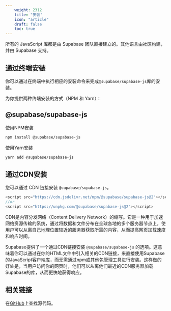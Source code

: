 ```yaml
---
    weight: 2312
    title: "安装"
    icon: "article"
    draft: false
    toc: true
---
```





所有的 JavaScript 库都是由 Supabase 团队直接建立的。其他语言由社区构建，并由 Supabase 支持。


## 通过终端安装

你可以通过在终端中执行相应的安装命令来完成`@supabase/supabase-js`库的安装。

为你提供两种终端安装的方式（NPM 和 Yarn）：



## @supabase/supabase-js

使用NPM安装

```bash
npm install @supabase/supabase-js
```

使用Yarn安装

```bash
yarn add @supabase/supabase-js
```

## 通过CDN安装

您可以通过 CDN 链接安装 `@supabase/supabase-js`。


```javascript
<script src="https://cdn.jsdelivr.net/npm/@supabase/supabase-js@2"></script>
//or
<script src="https://unpkg.com/@supabase/supabase-js@2"></script>
```


CDN是内容分发网络（Content Delivery Network）的缩写。它是一种用于加速网络资源传输的系统，通过将数据和文件分布在全球各地的多个服务器节点上，使用户可以从离自己地理位置较近的服务器获取所需的内容，从而提高网页加载速度和响应时间。

Supabase提供了一个通过CDN链接安装 `@supabase/supabase-js` 的选项。这意味着你可以通过在你的HTML文件中引入相关的CDN链接，来直接使用Supabase的JavaScript客户端库，而无需通过npm或其他包管理工具进行安装。这样做的好处是，当用户访问你的网页时，他们可以从离他们最近的CDN服务器加载Supabase的库，从而更快地获得响应。


## 相关链接


在[GitHub](https://github.com/supabase/supabase-js)上查找源代码。